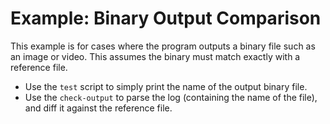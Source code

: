 # Example: Binary Output Comparison
This example is for cases where the program outputs a binary file such as an image or video. This assumes the binary must match exactly with a reference file.
  * Use the `test` script to simply print the name of the output binary file.
  * Use the `check-output` to parse the log (containing the name of the file), and diff it against the reference file.

